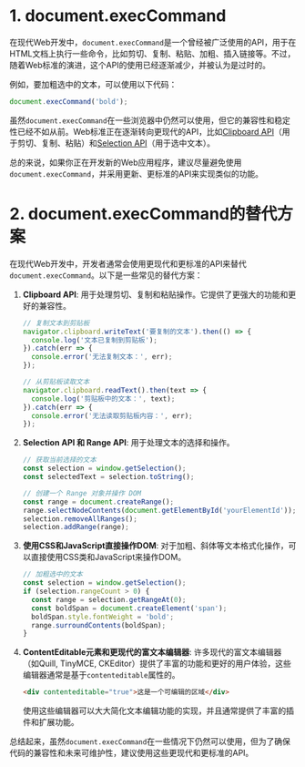 # 1. document.execCommand

在现代Web开发中，`document.execCommand`是一个曾经被广泛使用的API，用于在HTML文档上执行一些命令，比如剪切、复制、粘贴、加粗、插入链接等。不过，随着Web标准的演进，这个API的使用已经逐渐减少，并被认为是过时的。

例如，要加粗选中的文本，可以使用以下代码：

```javascript
document.execCommand('bold');
```

虽然`document.execCommand`在一些浏览器中仍然可以使用，但它的兼容性和稳定性已经不如从前。Web标准正在逐渐转向更现代的API，比如[Clipboard API](https://developer.mozilla.org/zh-CN/docs/Web/API/Clipboard_API)（用于剪切、复制、粘贴）和[Selection API](https://developer.mozilla.org/zh-CN/docs/Web/API/Selection)（用于选中文本）。

总的来说，如果你正在开发新的Web应用程序，建议尽量避免使用`document.execCommand`，并采用更新、更标准的API来实现类似的功能。

# 2. document.execCommand的替代方案

在现代Web开发中，开发者通常会使用更现代和更标准的API来替代`document.execCommand`。以下是一些常见的替代方案：

1. **Clipboard API**:
   用于处理剪切、复制和粘贴操作。它提供了更强大的功能和更好的兼容性。

   ```javascript
   // 复制文本到剪贴板
   navigator.clipboard.writeText('要复制的文本').then(() => {
     console.log('文本已复制到剪贴板');
   }).catch(err => {
     console.error('无法复制文本：', err);
   });
   
   // 从剪贴板读取文本
   navigator.clipboard.readText().then(text => {
     console.log('剪贴板中的文本：', text);
   }).catch(err => {
     console.error('无法读取剪贴板内容：', err);
   });
   ```

2. **Selection API 和 Range API**:
   用于处理文本的选择和操作。

   ```javascript
   // 获取当前选择的文本
   const selection = window.getSelection();
   const selectedText = selection.toString();
   
   // 创建一个 Range 对象并操作 DOM
   const range = document.createRange();
   range.selectNodeContents(document.getElementById('yourElementId'));
   selection.removeAllRanges();
   selection.addRange(range);
   ```

3. **使用CSS和JavaScript直接操作DOM**:
   对于加粗、斜体等文本格式化操作，可以直接使用CSS类和JavaScript来操作DOM。

   ```javascript
   // 加粗选中的文本
   const selection = window.getSelection();
   if (selection.rangeCount > 0) {
     const range = selection.getRangeAt(0);
     const boldSpan = document.createElement('span');
     boldSpan.style.fontWeight = 'bold';
     range.surroundContents(boldSpan);
   }
   ```

4. **ContentEditable元素和更现代的富文本编辑器**:
   许多现代的富文本编辑器（如Quill, TinyMCE, CKEditor）提供了丰富的功能和更好的用户体验，这些编辑器通常是基于`contenteditable`属性的。

   ```html
   <div contenteditable="true">这是一个可编辑的区域</div>
   ```

   使用这些编辑器可以大大简化文本编辑功能的实现，并且通常提供了丰富的插件和扩展功能。

总结起来，虽然`document.execCommand`在一些情况下仍然可以使用，但为了确保代码的兼容性和未来可维护性，建议使用这些更现代和更标准的API。